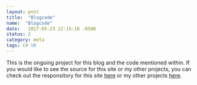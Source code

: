 ```yaml
---
layout: post
title:  "Blogcode"
name:  "Blogcode"
date:   2017-05-23 22:15:18 -0500
status: 2
category: meta 
tags: C# VB
---
```


This is the ongoing project for this blog and the code mentioned within. If you would like to see the source for this site or my other projects, you can check out the responsitory for this site [here](https://github.com/abborg/blogcode/master/) or my other projects [here](https://github.com/abborg/).